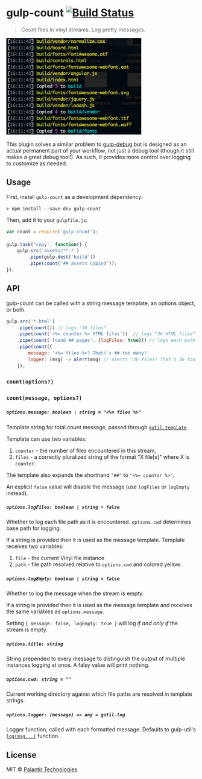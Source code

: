 # gulp-count [![Build Status](https://travis-ci.org/palantir/gulp-count.svg?branch=master)](https://travis-ci.org/palantir/gulp-count)

> Count files in vinyl streams. Log pretty messages.

![gulp-count in action](screenshot.png)

This plugin solves a similar problem to [gulp-debug](https://github.com/sindresorhus/gulp-debug) but is designed as an actual permanent part of your workflow, not just a debug tool (though it still makes a great debug tool!). As such, it provides more control over logging to customize as needed.

## Usage
First, install `gulp-count` as a development dependency:

```shell
> npm install --save-dev gulp-count
```

Then, add it to your `gulpfile.js`:

```javascript
var count = require('gulp-count');

gulp.task('copy', function() {
    gulp.src('assets/**.*')
        .pipe(gulp.dest('build'))
        .pipe(count('## assets copied'));
});
```


## API
gulp-count can be called with a string message template, an options object, or both.

```javascript
gulp.src('*.html')
    .pipe(count()) // logs "36 files"
    .pipe(count('<%= counter %> HTML files'))  // logs "36 HTML files"
    .pipe(count('found ## pages', {logFiles: true})) // logs each path and "found 36 pages"
    .pipe(count({
        message: '<%= files %>? That\'s ## too many!'
        logger: (msg) -> alert(msg) // alerts "36 files? That's 36 too many!"
    });
```

### `count(options?)`
### `count(message, options?)`

##### `options.message: boolean | string = "<%= files %>"`

Template string for total count message, passed through [`gutil.template`](https://github.com/gulpjs/gulp-util#templatestring-data).

Template can use two variables:

1. `counter` - the number of files encountered in this stream,
2. `files` - a correctly pluralized string of the format "X file[s]" where X is `counter`.

The template also expands the shorthand `"##"` to `"<%= counter %>"`.

An explicit `false` value will disable the message (use `logFiles` or `logEmpty` instead).

##### `options.logFiles: boolean | string = false`

Whether to log each file path as it is encountered. `options.cwd` determines base path for logging.

If a string is provided then it is used as the message template. Template receives two variables:

1. `file` - the current Vinyl file instance
2. `path` - file path resolved relative to `options.cwd` and colored yellow.

##### `options.logEmpty: boolean | string = false`

Whether to log the message when the stream is empty.

If a string is provided then it is used as the message template and receives the same variables as `options.message`.

Setting `{ message: false, logEmpty: true }` will log _if and only if_ the stream is empty.

##### `options.title: string`

String prepended to every message to distinguish the output of multiple instances logging at once.
A falsy value will print nothing.

##### `options.cwd: string = ""`

Current working directory against which file paths are resolved in template strings.

##### `options.logger: (message) => any = gutil.log`

Logger function, called with each formatted message. Defaults to gulp-util's [`log(msg...)`](https://github.com/gulpjs/gulp-util#logmsg) function.


## License
MIT &copy; [Palantir Technologies](http://palantir.com)
